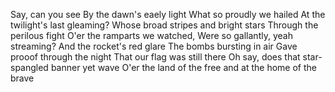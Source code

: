 Say, can you see
By the dawn's eaely light
What so proudly we hailed
At the twilight's last gleaming?
Whose broad stripes and bright stars
Through the perilous fight
O'er the ramparts we watched,
Were so gallantly, yeah streaming?
And the rocket's red glare
The bombs bursting in air
Gave prooof through the night
That our flag was still there
Oh say, does that star-spangled banner yet wave
O'er the land of the free and at the home of the brave
